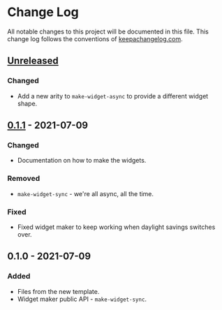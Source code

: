 # Change Log
All notable changes to this project will be documented in this file. This change log follows the conventions of [keepachangelog.com](http://keepachangelog.com/).

## [Unreleased]
### Changed
- Add a new arity to `make-widget-async` to provide a different widget shape.

## [0.1.1] - 2021-07-09
### Changed
- Documentation on how to make the widgets.

### Removed
- `make-widget-sync` - we're all async, all the time.

### Fixed
- Fixed widget maker to keep working when daylight savings switches over.

## 0.1.0 - 2021-07-09
### Added
- Files from the new template.
- Widget maker public API - `make-widget-sync`.

[Unreleased]: https://sourcehost.site/your-name/rps-client/compare/0.1.1...HEAD
[0.1.1]: https://sourcehost.site/your-name/rps-client/compare/0.1.0...0.1.1
